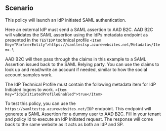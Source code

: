 ## Scenario
This policy will launch an IdP initiated SAML authentication.  

Here an external IdP must send a SAML assertion to AAD B2C.
AAD B2C will validates the SAML assertion using the IdPs metadata endpoint as presented in the `TESTIDP` technical profile `<Item Key="PartnerEntity">https://samltestsp.azurewebsites.net/Metadata</Item>`.  \

AAD B2C will then pass through the claims in this example to a SAML Assertion issued back to the SAML Relying party.
You can use the claims to look up and read/write an account if needed, similar to how the social account samples work.

The IdP Technical Profile must contain the following metadata item for IdP Initiated logons to work.
`<Item Key="IdpInitiatedProfileEnabled">true</Item>`

To test this policy, you can use the `https://samltestsp.azurewebsites.net/IDP` endpoint. This endpoint will generate a SAML Assertion for a dummy user to AAD B2C. Fill in your tenant and policy Id to execute an IdP Initiated request. The response will come back to the same website as it acts as both an IdP and SP.